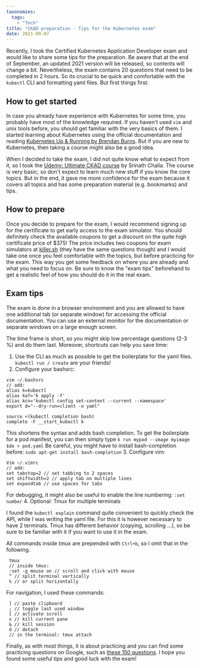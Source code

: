 ```yaml
---
taxonomies:
  tags:
    - "Tech"
title: "CKAD preparation - Tips for the Kubernetes exam"
date: 2021-09-07
---
```


Recently, I took the Certified Kubernetes Application Developer exam and would like to share some tips for the preparation. Be aware that at the end of September, an updated 2021 version will be released, so contents will change a bit.
Nevertheless, the exam contains 20 questions that need to be completed in 2 hours. So its crucial to be quick and comfortable with the `kubectl` CLI and formatting yaml files. But first things first:

## How to get started

In case you already have experience with Kubernetes for some time, you probably have most of the knowledge required. If you haven't used `vim` and unix tools before, you should get familiar with the very basics of them.
I started learning about Kubernetes using the official documentation and reading [Kubernetes Up & Running by Brendan Burns](https://www.oreilly.com/library/view/kubernetes-up-and/9781492046523/). But if you are new to Kubernetes, then taking a course might also be a good idea.

When I decided to take the exam, I did not quite know what to expect from it, so I took the [Udemy: Ultimate CKAD course](https://www.udemy.com/course/ultimate-ckad-certified-kubernetes-application-developer/learn/lecture/26777664?start=270) by Srinath Challa.
The course is very basic; so don't expect to learn much new stuff if you know the core topics. But in the end, it gave me more confidence for the exam because it covers all topics and has some preparation material (e.g. bookmarks) and tips.

## How to prepare

Once you decide to prepare for the exam, I would recommend signing up for the certificate to get early access to the exam simulator. You should definitely check the available coupons to get a discount on the quite high certificate price of $375! The price includes two coupons for exam simulators at [killer.sh](https://killer.sh/) (they have the same questions though) and I would take one once you feel comfortable with the topics, but before practicing for the exam. This way you get some feedback on where you are already and what you need to focus on. Be sure to know the "exam tips" beforehand to get a realistic feel of how you should do it in the real exam.

## Exam tips

The exam is done in a browser environment and you are allowed to have one additional tab (or separate window) for accessing the official documentation. You can use an external monitor for the documentation or separate windows on a large enough screen.

The time frame is short, so you might skip low percentage questions (2-3 %) and do them last. Moreover, shortcuts can help you save time:

1. Use the CLI as much as possible to get the boilerplate for the yaml files. `kubectl run / create` are your friends!
2. Configure your bashsrc:

 ```
 vim ~/.bashsrc
 // add:
 alias k=kubectl
 alias kaf='k apply -f'
 alias kcn='kubectl config set-context --current --namespace'
 export d="--dry-run=client -o yaml"

 source <(kubectl completion bash)
 complete -F __start_kubectl k
 ```

 This shortens the syntax and adds bash completion. To get the boilerplate for a pod manifest, you can then simply type `k run mypod --image myimage $do > pod.yaml`
 Be careful, you might have to install bash-completion before:
 `sudo apt-get install bash-completion`
3. Configure vim:

 ```
 Vim ~/.vimrc
 // add:
 set tabstop=2 // set tabbing to 2 spaces
 set shiftwidth=2 // apply tab on multiple lines
 set expandtab // use spaces for tabs
 ```

 For debugging, it might also be useful to enable the line numbering: `:set number`
4. Optional: Tmux for multiple terminals

 I found the `kubectl explain` command quite convenient to quickly check the API, while I was writing the yaml file. For this it is however necessary to have 2 terminals. Tmux has different behavior (copying, scrolling ...), so be sure to be familiar with it if you want to use it in the exam.

 All commands inside tmux are prepended with `Ctrl+b`, so I omit that in the following.

     tmux
     // inside tmux:
     :set -g mouse on // scroll and click with mouse
     “ // split terminal vertically
     % // or split horizontally

 For navigation, I used these commands:

     ] // paste clipboard
     ; // toggle last used window
     [ // activate scroll
     x // kill current pane
     & // kill session
     d // detach
     // in the terminal: tmux attach

Finally, as with most things, it is about practicing and you can find some practicing questions on Google, such as [these 150 questions](https://medium.com/bb-tutorials-and-thoughts/practice-enough-with-these-questions-for-the-ckad-exam-2f42d1228552). I hope you found some useful tips and good luck with the exam!
